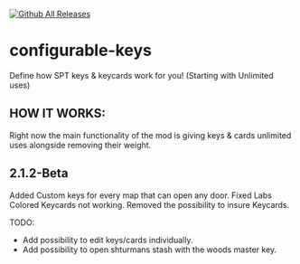 [![Github All Releases](https://img.shields.io/github/downloads/SuperNov4DZN/configurable-keys/total.svg)]()

# configurable-keys
Define how SPT keys & keycards work for you! (Starting with Unlimited uses)

HOW IT WORKS:
-
Right now the main functionality of the mod is giving keys & cards unlimited uses alongside removing their weight.

## 2.1.2-Beta
Added Custom keys for every map that can open any door.
Fixed Labs Colored Keycards not working.
Removed the possibility to insure Keycards.

TODO:
- Add possibility to edit keys/cards individually.
- Add possibility to open shturmans stash with the woods master key.
